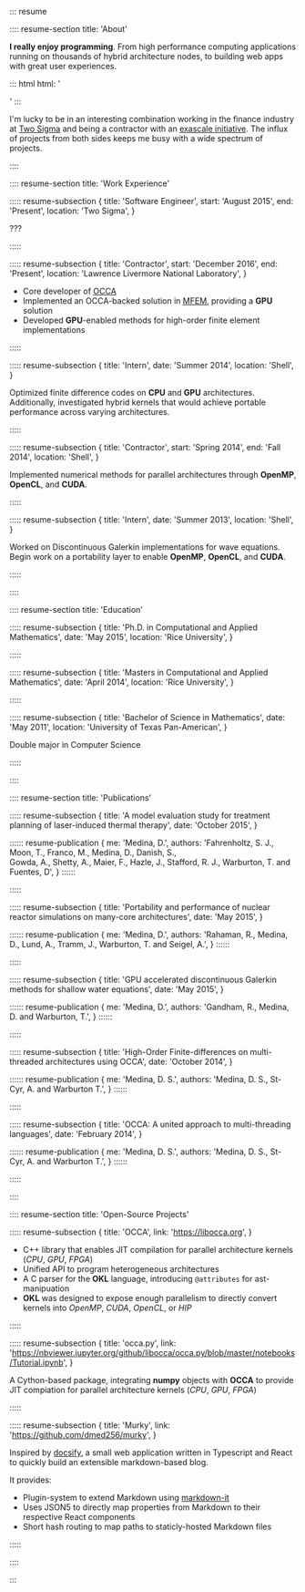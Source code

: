 ::: resume

:::: resume-section title: 'About'

**I really enjoy programming**.
From high performance computing applications running on thousands of hybrid architecture nodes,
to building web apps with great user experiences.

::: html html: '<div class="mini-br"></div>' :::

I'm lucky to be in an interesting combination working in the finance industry at [Two Sigma](https://www.twosigma.com/) and being a contractor with an [exascale initiative](http://ceed.exascaleproject.org).
The influx of projects from both sides keeps me busy with a wide spectrum of projects.

::::

:::: resume-section title: 'Work Experience'

::::: resume-subsection {
  title: 'Software Engineer',
  start: 'August 2015',
  end: 'Present',
  location: 'Two Sigma',
}

???

:::::

::::: resume-subsection {
  title: 'Contractor',
  start: 'December 2016',
  end: 'Present',
  location: 'Lawrence Livermore National Laboratory',
}

- Core developer of [OCCA](https://libocca.org)
- Implemented an OCCA-backed solution in [MFEM](http://mfem.org), providing a **GPU** solution
- Developed **GPU**-enabled methods for high-order finite element implementations

:::::

::::: resume-subsection {
  title: 'Intern',
  date: 'Summer 2014',
  location: 'Shell',
}

Optimized finite difference codes on **CPU** and **GPU** architectures.
Additionally, investigated hybrid kernels that would achieve portable performance across varying architectures.

:::::

::::: resume-subsection {
  title: 'Contractor',
  start: 'Spring 2014',
  end: 'Fall 2014',
  location: 'Shell',
}

Implemented numerical methods for parallel architectures through **OpenMP**, **OpenCL**, and **CUDA**.

:::::

::::: resume-subsection {
  title: 'Intern',
  date: 'Summer 2013',
  location: 'Shell',
}

Worked on Discontinuous Galerkin implementations for wave equations.
Begin work on a portability layer to enable **OpenMP**, **OpenCL**, and **CUDA**.

:::::

::::

:::: resume-section title: 'Education'

::::: resume-subsection {
  title: 'Ph.D. in Computational and Applied Mathematics',
  date: 'May 2015',
  location: 'Rice University',
}

:::::

::::: resume-subsection {
  title: 'Masters in Computational and Applied Mathematics',
  date: 'April 2014',
  location: 'Rice University',
}

:::::

::::: resume-subsection {
  title: 'Bachelor of Science in Mathematics',
  date: 'May 2011',
  location: 'University of Texas Pan-American',
}

Double major in Computer Science

:::::

::::

:::: resume-section title: 'Publications'

::::: resume-subsection {
  title: 'A model evaluation study for treatment planning of laser-induced thermal therapy',
  date: 'October 2015',
}

:::::: resume-publication {
  me: 'Medina, D.',
  authors: 'Fahrenholtz, S. J., Moon, T., Franco, M., Medina, D., Danish, S., \
  Gowda, A., Shetty, A., Maier, F., Hazle, J., Stafford, R. J., Warburton, T. and Fuentes, D',
} ::::::

:::::

::::: resume-subsection {
  title: 'Portability and performance of nuclear reactor simulations on many-core architectures',
  date: 'May 2015',
}

:::::: resume-publication {
  me: 'Medina, D.',
  authors: 'Rahaman, R., Medina, D., Lund, A., Tramm, J., Warburton, T. and Seigel, A.',
} ::::::

:::::

::::: resume-subsection {
  title: 'GPU accelerated discontinuous Galerkin methods for shallow water equations',
  date: 'May 2015',
}

:::::: resume-publication {
  me: 'Medina, D.',
  authors: 'Gandham, R., Medina, D. and Warburton, T.',
} ::::::

:::::

::::: resume-subsection {
  title: 'High-Order Finite-differences on multi-threaded architectures using OCCA',
  date: 'October 2014',
}

:::::: resume-publication {
  me: 'Medina, D. S.',
  authors: 'Medina, D. S., St-Cyr, A. and Warburton T.',
} ::::::

:::::

::::: resume-subsection {
  title: 'OCCA: A united approach to multi-threading languages',
  date: 'February 2014',
}

:::::: resume-publication {
  me: 'Medina, D. S.',
  authors: 'Medina, D. S., St-Cyr, A. and Warburton T.',
} ::::::

:::::

::::

:::: resume-section title: 'Open-Source Projects'

::::: resume-subsection {
  title: 'OCCA',
    link: 'https://libocca.org',
}

- C++ library that enables JIT compilation for parallel architecture kernels (_CPU_, _GPU_, _FPGA_)
- Unified API to program heterogeneous architectures
- A C parser for the **OKL** language, introducing `@attributes` for ast-manipuation
- **OKL** was designed to expose enough parallelism to directly convert kernels into _OpenMP_, _CUDA_, _OpenCL_, or _HIP_

:::::

::::: resume-subsection {
  title: 'occa.py',
  link: 'https://nbviewer.jupyter.org/github/libocca/occa.py/blob/master/notebooks/Tutorial.ipynb',
}

A Cython-based package, integrating **numpy** objects with **OCCA** to provide JIT compiation for parallel architecture kernels (_CPU_, _GPU_, _FPGA_)

:::::

::::: resume-subsection {
  title: 'Murky',
  link: 'https://github.com/dmed256/murky',
}

Inspired by [docsify](https://docsify.js.org), a small web application written in Typescript and React to quickly build an extensible markdown-based blog.

It provides:

- Plugin-system to extend Markdown using [markdown-it](https://github.com/markdown-it/markdown-it)
- Uses JSON5 to directly map properties from Markdown to their respective React components
- Short hash routing to map paths to staticly-hosted Markdown files

:::::

::::

:::
